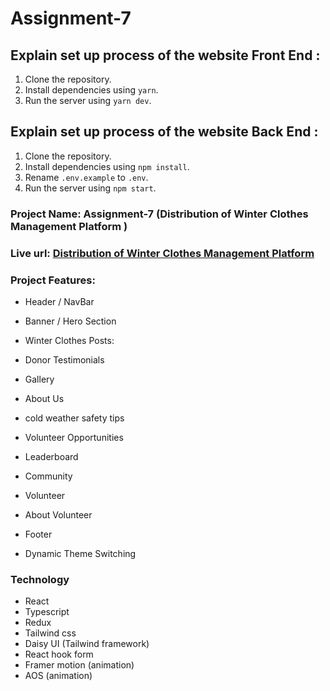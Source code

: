 # Assignment-7

## Explain set up process of the website Front End :

1. Clone the repository.
2. Install dependencies using `yarn`.
3. Run the server using `yarn dev`.

## Explain set up process of the website Back End :

1. Clone the repository.
2. Install dependencies using `npm install`.
3. Rename `.env.example` to `.env`.
4. Run the server using `npm start`.

### Project Name: Assignment-7 (Distribution of Winter Clothes Management Platform )

### Live url: [Distribution of Winter Clothes Management Platform](https://clothex-web.vercel.app/)

### Project Features:

- Header / NavBar
- Banner / Hero Section
- Winter Clothes Posts:
- Donor Testimonials
- Gallery
- About Us
- cold weather safety tips
- Volunteer Opportunities
- Leaderboard
- Community
- Volunteer
- About Volunteer
- Footer

- Dynamic Theme Switching

### Technology

- React
- Typescript
- Redux
- Tailwind css
- Daisy UI (Tailwind framework)
- React hook form
- Framer motion (animation)
- AOS (animation)
